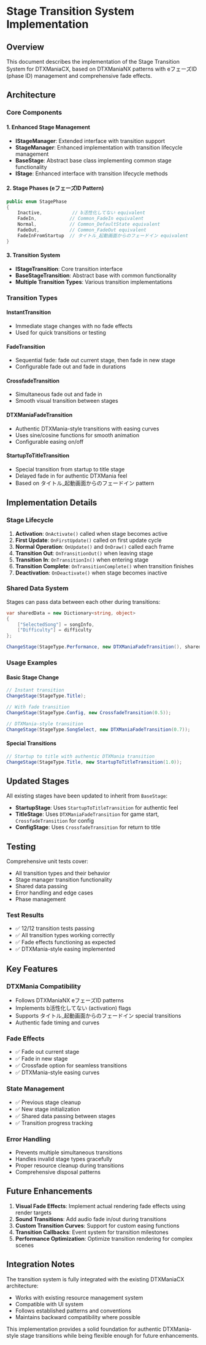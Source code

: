 # Stage Transition System Implementation

## Overview

This document describes the implementation of the Stage Transition System for DTXManiaCX, based on DTXManiaNX patterns with eフェーズID (phase ID) management and comprehensive fade effects.

## Architecture

### Core Components

#### 1. Enhanced Stage Management
- **IStageManager**: Extended interface with transition support
- **StageManager**: Enhanced implementation with transition lifecycle management
- **BaseStage**: Abstract base class implementing common stage functionality
- **IStage**: Enhanced interface with transition lifecycle methods

#### 2. Stage Phases (eフェーズID Pattern)
```csharp
public enum StagePhase
{
    Inactive,           // b活性化してない equivalent
    FadeIn,            // Common_FadeIn equivalent
    Normal,            // Common_DefaultState equivalent
    FadeOut,           // Common_FadeOut equivalent
    FadeInFromStartup  // タイトル_起動画面からのフェードイン equivalent
}
```

#### 3. Transition System
- **IStageTransition**: Core transition interface
- **BaseStageTransition**: Abstract base with common functionality
- **Multiple Transition Types**: Various transition implementations

### Transition Types

#### InstantTransition
- Immediate stage changes with no fade effects
- Used for quick transitions or testing

#### FadeTransition
- Sequential fade: fade out current stage, then fade in new stage
- Configurable fade out and fade in durations

#### CrossfadeTransition
- Simultaneous fade out and fade in
- Smooth visual transition between stages

#### DTXManiaFadeTransition
- Authentic DTXMania-style transitions with easing curves
- Uses sine/cosine functions for smooth animation
- Configurable easing on/off

#### StartupToTitleTransition
- Special transition from startup to title stage
- Delayed fade in for authentic DTXMania feel
- Based on タイトル_起動画面からのフェードイン pattern

## Implementation Details

### Stage Lifecycle

1. **Activation**: `OnActivate()` called when stage becomes active
2. **First Update**: `OnFirstUpdate()` called on first update cycle
3. **Normal Operation**: `OnUpdate()` and `OnDraw()` called each frame
4. **Transition Out**: `OnTransitionOut()` when leaving stage
5. **Transition In**: `OnTransitionIn()` when entering stage
6. **Transition Complete**: `OnTransitionComplete()` when transition finishes
7. **Deactivation**: `OnDeactivate()` when stage becomes inactive

### Shared Data System

Stages can pass data between each other during transitions:

```csharp
var sharedData = new Dictionary<string, object>
{
    ["SelectedSong"] = songInfo,
    ["Difficulty"] = difficulty
};

ChangeStage(StageType.Performance, new DTXManiaFadeTransition(), sharedData);
```

### Usage Examples

#### Basic Stage Change
```csharp
// Instant transition
ChangeStage(StageType.Title);

// With fade transition
ChangeStage(StageType.Config, new CrossfadeTransition(0.5));

// DTXMania-style transition
ChangeStage(StageType.SongSelect, new DTXManiaFadeTransition(0.7));
```

#### Special Transitions
```csharp
// Startup to title with authentic DTXMania transition
ChangeStage(StageType.Title, new StartupToTitleTransition(1.0));
```

## Updated Stages

All existing stages have been updated to inherit from `BaseStage`:

- **StartupStage**: Uses `StartupToTitleTransition` for authentic feel
- **TitleStage**: Uses `DTXManiaFadeTransition` for game start, `CrossfadeTransition` for config
- **ConfigStage**: Uses `CrossfadeTransition` for return to title

## Testing

Comprehensive unit tests cover:

- All transition types and their behavior
- Stage manager transition functionality
- Shared data passing
- Error handling and edge cases
- Phase management

### Test Results
- ✅ 12/12 transition tests passing
- ✅ All transition types working correctly
- ✅ Fade effects functioning as expected
- ✅ DTXMania-style easing implemented

## Key Features

### DTXMania Compatibility
- Follows DTXManiaNX eフェーズID patterns
- Implements b活性化してない (activation) flags
- Supports タイトル_起動画面からのフェードイン special transitions
- Authentic fade timing and curves

### Fade Effects
- ✅ Fade out current stage
- ✅ Fade in new stage
- ✅ Crossfade option for seamless transitions
- ✅ DTXMania-style easing curves

### State Management
- ✅ Previous stage cleanup
- ✅ New stage initialization
- ✅ Shared data passing between stages
- ✅ Transition progress tracking

### Error Handling
- Prevents multiple simultaneous transitions
- Handles invalid stage types gracefully
- Proper resource cleanup during transitions
- Comprehensive disposal patterns

## Future Enhancements

1. **Visual Fade Effects**: Implement actual rendering fade effects using render targets
2. **Sound Transitions**: Add audio fade in/out during transitions
3. **Custom Transition Curves**: Support for custom easing functions
4. **Transition Callbacks**: Event system for transition milestones
5. **Performance Optimization**: Optimize transition rendering for complex scenes

## Integration Notes

The transition system is fully integrated with the existing DTXManiaCX architecture:

- Works with existing resource management system
- Compatible with UI system
- Follows established patterns and conventions
- Maintains backward compatibility where possible

This implementation provides a solid foundation for authentic DTXMania-style stage transitions while being flexible enough for future enhancements.
